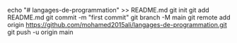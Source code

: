 echo "# langages-de-programmation" >> README.md
git init
git add README.md
git commit -m "first commit"
git branch -M main
git remote add origin https://github.com/mohamed2015ali/langages-de-programmation.git
git push -u origin main
